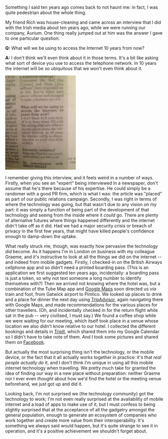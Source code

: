 Something I said ten years ago comes back to not haunt me: in fact, I was quite pedestrian about the whole thing.

<!--more-->

My friend Rich was house-cleaning and came across an interview that I did with the Irish media about ten years ago, while we were running our company, Aurium. One thing really jumped out at him was the answer I gave to one particular question:

<strong>Q:</strong> What will we be using to access the Internet 10 years from now?

<strong>A:</strong> I don't think we'll even think about it in those terms. It's a bit like asking what sort of device you use to access the telephone network. In 10 years the internet will be so ubiquitous that we won't even think about it.

![The interview](/images/posts/20130925-paper.jpg)

I remember giving this interview, and it feels weird in a number of ways. Firstly, when you see an "expert" being interviewed in a newspaper, don't assume that he's there because of his expertise. He could simply be a randomer with a good PR firm, which is what I was: the article was "placed" as part of our public relations campaign. Secondly, I was right in terms of where the technology was going, but that wasn't due to any vision on my part: it was simply a function of being part of the development of that technology and seeing from the inside where it <em>could</em> go. There are plenty of alternative futures where things happened differently and the internet didn't take off as it did. Had we had a major security crisis or breach of privacy in the first few years, that might have killed people's confidence enough to damp-down the uptake.

What really struck me, though, was exactly how pervasive the technology <em>did</em> become. As it happens I'm in London on business with my colleague Graeme, and it's instructive to look at all the things we did on the internet -- and indeed from mobile gadgets. Firstly, I checked-in on the British Airways cellphone app and so didn't need a printed boarding pass. (This is an application we first suggested ten years ago, incidentally: a boarding pass is just a token, so why not text someone a long number to identify themselves with?) Then we arrived not knowing where the hotel was, but a combination of the Tube Map app and <a href="http://maps.google.com" target="_blank">Google Maps</a> soon directed us <em>via</em> train and foot, from Gatwick airport to Pimlico. We looked up places to drink and a place for dinner the next day using <a href="http://www.tripadvisor.co.uk/" target="_blank">TripAdvisor</a>, again navigating there with Google Maps, and made recommendations for the various places for other travellers. (Oh, and incidentally checked in for the return flight while sat in the pub -- very civilised, I must say.) We found a coffee shop while we were waiting for our meeting, which itself took place in a venue whose location we also didn't know relative to our hotel. I collected the different bookings and details in <a href="https://www.tripit.com/" target="_blank">TripIt</a>, which shared them into my Google Calendar so I didn't have to take note of them. And I took some pictures and shared them on <a href="http://www.facebook.com" target="_blank">Facebook</a>.

But actually the most surprising thing isn't the technology, or the mobile device, or the fact that it all actually works together in practice: it's that <em>real people actually do it</em>, and I don't think I'm unique in using all this mobile internet technology when travelling. We pretty much take for granted the idea of finding our way in a new place without preparation: neither Graeme nor I ever even <em>thought</em> about how we'd find the hotel or the meeting venue beforehand, we just got up and did it.

Looking back, I'm not surprised we (the technology community) got the technology to work; I'm not even really surprised at the availability of mobile internet and a load of apps to make use of it; but I must confess to being slightly surprised that at the acceptance of all the gadgetry amongst the general population, enough to generate an ecosystem of companies who work together and create more value from their interoperability. It's something we always said would happen, but it's quite strange to see it in operation, and it's a positive achievement we shouldn't forget about.

